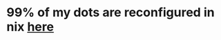 # 99% of my dots are reconfigured in nix [here](https://github.com/notohh/snowflake/tree/master/modules/home)
